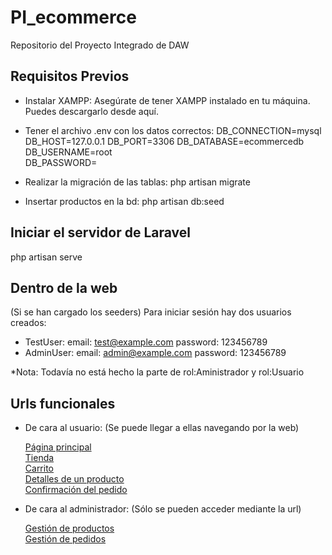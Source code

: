 # PI_ecommerce
Repositorio del Proyecto Integrado de DAW

## Requisitos Previos
- Instalar XAMPP: Asegúrate de tener XAMPP instalado en tu máquina. Puedes descargarlo desde aquí.

- Tener el archivo .env con los datos correctos:
    DB_CONNECTION=mysql
    DB_HOST=127.0.0.1
    DB_PORT=3306
    DB_DATABASE=ecommercedb  
    DB_USERNAME=root         
    DB_PASSWORD=

- Realizar la migración de las tablas:
    php artisan migrate

- Insertar productos en la bd:
    php artisan db:seed
    
## Iniciar el servidor de Laravel
php artisan serve

## Dentro de la web
(Si se han cargado los seeders) Para iniciar sesión hay dos usuarios creados:
- TestUser: 
    email: test@example.com
    password: 123456789
- AdminUser: 
    email: admin@example.com
    password: 123456789

*Nota: Todavía no está hecho la parte de rol:Aministrador y rol:Usuario

## Urls funcionales
- De cara al usuario: (Se puede llegar a ellas navegando por la web)

    [Página principal](http://127.0.0.1:8000/)  
    [Tienda](http://127.0.0.1:8000/tienda)  
    [Carrito](http://127.0.0.1:8000/carrito)  
    [Detalles de un producto](http://127.0.0.1:8000/productos/{id})  
    [Confirmación del pedido](http://127.0.0.1:8000/confirmacionPedido)

- De cara al administrador: (Sólo se pueden acceder mediante la url)

    [Gestión de productos](http://127.0.0.1:8000/productos)  
    [Gestión de pedidos](http://127.0.0.1:8000/pedidos)
